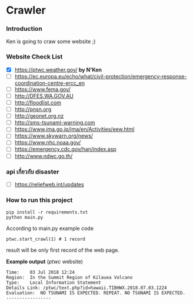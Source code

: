 # Crawler

### Introduction
Ken is going to craw some website ;)

### Website Check List

- [x] https://ptwc.weather.gov/ **by N'Ken**
- [ ] https://ec.europa.eu/echo/what/civil-protection/emergency-response-coordination-centre-ercc_en
- [ ] https://www.fema.gov/
- [ ] http://DFES.WA.GOV.AU
- [ ] http://floodlist.com
- [ ] http://pnsn.org
- [ ] http://geonet.org.nz
- [ ] http://sms-tsunami-warning.com
- [ ] https://www.jma.go.jp/jma/en/Activities/eew.html
- [ ] https://www.skywarn.org/news/
- [ ] https://www.nhc.noaa.gov/
- [ ] https://emergency.cdc.gov/han/index.asp
- [ ] http://www.ndwc.go.th/

### api เกี่ยวกับ disaster

- [ ] https://reliefweb.int/updates 

### How to run this project
```
pip install -r requirements.txt
python main.py
```
According to main.py example code 
```
ptwc.start_crawl(1) # 1 record
```
result will be only first record of the web page.

**Example output** (*ptwc* website)
```
Time:    03 Jul 2018 12:24
Region:  In the Summit Region of Kilauea Volcano
Type:    Local Information Statement
Details Link: /ptwc/text.php?id=hawaii.TIBHWX.2018.07.03.1224
Evaluation:  NO TSUNAMI IS EXPECTED. REPEAT. NO TSUNAMI IS EXPECTED.
-----------------
```